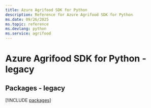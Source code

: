 ```yaml
---
title: Azure Agrifood SDK for Python
description: Reference for Azure Agrifood SDK for Python
ms.date: 09/26/2025
ms.topic: reference
ms.devlang: python
ms.service: agrifood
---
```

# Azure Agrifood SDK for Python - legacy
## Packages - legacy
[!INCLUDE [packages](agrifood-index.md)]